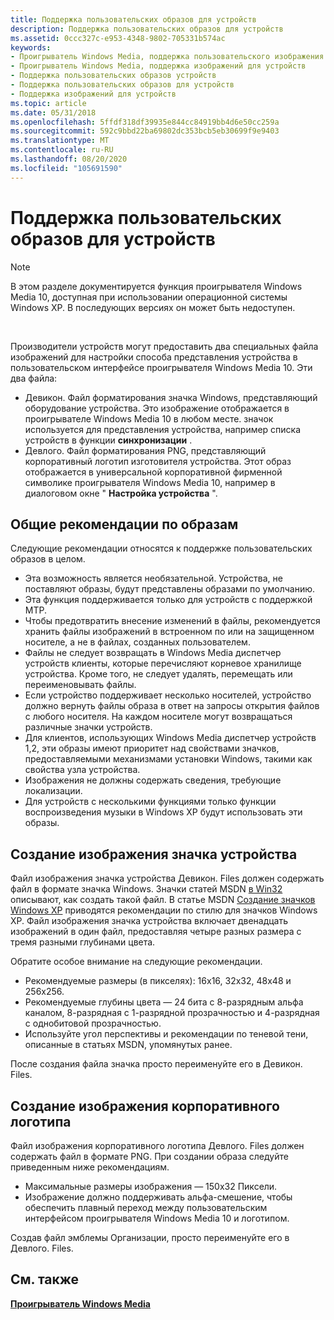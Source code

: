 ```yaml
---
title: Поддержка пользовательских образов для устройств
description: Поддержка пользовательских образов для устройств
ms.assetid: 0ccc327c-e953-4348-9802-705331b574ac
keywords:
- Проигрыватель Windows Media, поддержка пользовательского изображения для устройств
- Проигрыватель Windows Media, поддержка изображений для устройств
- Поддержка пользовательских образов устройств
- Поддержка пользовательских образов для устройств
- Поддержка изображений для устройств
ms.topic: article
ms.date: 05/31/2018
ms.openlocfilehash: 5ffdf318df39935e844cc84919bb4d6e50cc259a
ms.sourcegitcommit: 592c9bbd22ba69802dc353bcb5eb30699f9e9403
ms.translationtype: MT
ms.contentlocale: ru-RU
ms.lasthandoff: 08/20/2020
ms.locfileid: "105691590"
---
```

# <a name="custom-image-support-for-devices"></a>Поддержка пользовательских образов для устройств

> [!Note]  
> В этом разделе документируется функция проигрывателя Windows Media 10, доступная при использовании операционной системы Windows XP. В последующих версиях он может быть недоступен.

 

Производители устройств могут предоставить два специальных файла изображений для настройки способа представления устройства в пользовательском интерфейсе проигрывателя Windows Media 10. Эти два файла:

-   Девикон. Файл форматирования значка Windows, представляющий оборудование устройства. Это изображение отображается в проигрывателе Windows Media 10 в любом месте. значок используется для представления устройства, например списка устройств в функции **синхронизации** .
-   Девлого. Файл форматирования PNG, представляющий корпоративный логотип изготовителя устройства. Этот образ отображается в универсальной корпоративной фирменной символике проигрывателя Windows Media 10, например в диалоговом окне " **Настройка устройства** ".

## <a name="general-guidelines-for-images"></a>Общие рекомендации по образам

Следующие рекомендации относятся к поддержке пользовательских образов в целом.

-   Эта возможность является необязательной. Устройства, не поставляют образы, будут представлены образами по умолчанию.
-   Эта функция поддерживается только для устройств с поддержкой MTP.
-   Чтобы предотвратить внесение изменений в файлы, рекомендуется хранить файлы изображений в встроенном по или на защищенном носителе, а не в файлах, созданных пользователем.
-   Файлы не следует возвращать в Windows Media диспетчер устройств клиенты, которые перечисляют корневое хранилище устройства. Кроме того, не следует удалять, перемещать или переименовывать файлы.
-   Если устройство поддерживает несколько носителей, устройство должно вернуть файлы образа в ответ на запросы открытия файлов с любого носителя. На каждом носителе могут возвращаться различные значки устройств.
-   Для клиентов, использующих Windows Media диспетчер устройств 1,2, эти образы имеют приоритет над свойствами значков, предоставляемыми механизмами установки Windows, такими как свойства узла устройства.
-   Изображения не должны содержать сведения, требующие локализации.
-   Для устройств с несколькими функциями только функции воспроизведения музыки в Windows XP будут использовать эти образы.

## <a name="creating-the-device-icon-image"></a>Создание изображения значка устройства

Файл изображения значка устройства Девикон. Files должен содержать файл в формате значка Windows. Значки статей MSDN [в Win32](/previous-versions/ms997538(v=msdn.10)) описывают, как создать такой файл. В статье MSDN [Создание значков Windows XP](/previous-versions/ms997636(v=msdn.10)) приводятся рекомендации по стилю для значков Windows XP. Файл изображения значка устройства включает двенадцать изображений в один файл, предоставляя четыре разных размера с тремя разными глубинами цвета.

Обратите особое внимание на следующие рекомендации.

-   Рекомендуемые размеры (в пикселях): 16x16, 32x32, 48x48 и 256x256.
-   Рекомендуемые глубины цвета — 24 бита с 8-разрядным альфа каналом, 8-разрядная с 1-разрядной прозрачностью и 4-разрядная с однобитовой прозрачностью.
-   Используйте угол перспективы и рекомендации по теневой тени, описанные в статьях MSDN, упомянутых ранее.

После создания файла значка просто переименуйте его в Девикон. Files.

## <a name="creating-the-corporate-logo-image"></a>Создание изображения корпоративного логотипа

Файл изображения корпоративного логотипа Девлого. Files должен содержать файл в формате PNG. При создании образа следуйте приведенным ниже рекомендациям.

-   Максимальные размеры изображения — 150x32 Пиксели.
-   Изображение должно поддерживать альфа-смешение, чтобы обеспечить плавный переход между пользовательским интерфейсом проигрывателя Windows Media 10 и логотипом.

Создав файл эмблемы Организации, просто переименуйте его в Девлого. Files.

## <a name="related-topics"></a>См. также

<dl> <dt>

[**Проигрыватель Windows Media**](windows-media-player.md)
</dt> </dl>

 

 